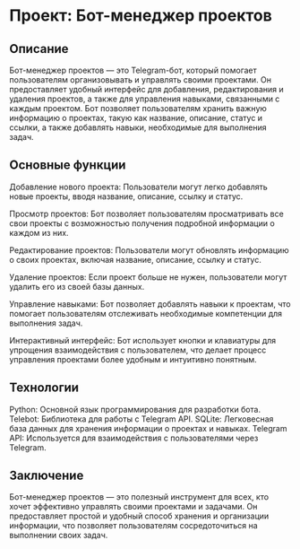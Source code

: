 # Проект: Бот-менеджер проектов
## Описание
Бот-менеджер проектов — это Telegram-бот, который помогает пользователям организовывать и управлять своими проектами. Он предоставляет удобный интерфейс для добавления, редактирования и удаления проектов, а также для управления навыками, связанными с каждым проектом. Бот позволяет пользователям хранить важную информацию о проектах, такую как название, описание, статус и ссылки, а также добавлять навыки, необходимые для выполнения задач.

## Основные функции
Добавление нового проекта: Пользователи могут легко добавлять новые проекты, вводя название, описание, ссылку и статус.

Просмотр проектов: Бот позволяет пользователям просматривать все свои проекты с возможностью получения подробной информации о каждом из них.

Редактирование проектов: Пользователи могут обновлять информацию о своих проектах, включая название, описание, ссылку и статус.

Удаление проектов: Если проект больше не нужен, пользователи могут удалить его из своей базы данных.

Управление навыками: Бот позволяет добавлять навыки к проектам, что помогает пользователям отслеживать необходимые компетенции для выполнения задач.

Интерактивный интерфейс: Бот использует кнопки и клавиатуры для упрощения взаимодействия с пользователем, что делает процесс управления проектами более удобным и интуитивно понятным.

## Технологии
Python: Основной язык программирования для разработки бота.
Telebot: Библиотека для работы с Telegram API.
SQLite: Легковесная база данных для хранения информации о проектах и навыках.
Telegram API: Используется для взаимодействия с пользователями через Telegram.

## Заключение
Бот-менеджер проектов — это полезный инструмент для всех, кто хочет эффективно управлять своими проектами и задачами. Он предоставляет простой и удобный способ хранения и организации информации, что позволяет пользователям сосредоточиться на выполнении своих задач.

